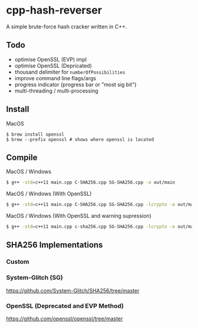 # cpp-hash-reverser

A simple brute-force hash cracker written in C++.

## Todo 

- optimise OpenSSL (EVP) impl
- optimise OpenSSL (Depricated) 
- thousand delimiter for `numberOfPossibilities`
- improve command line flags/args
- progress indicator (progress bar or "most sig bit")
- multi-threading / multi-processing 

## Install 

MacOS
```
$ brew install openssl
$ brew --prefix openssl # shows where openssl is located
```

## Compile

MacOS / Windows 
```bash
$ g++ -std=c++11 main.cpp C-SHA256.cpp SG-SHA256.cpp -o out/main
```

MacOS / Windows (With OpenSSL)
```bash
$ g++ -std=c++11 main.cpp C-SHA256.cpp SG-SHA256.cpp -lcrypto -o out/main
```

MacOS / Windows (With OpenSSL and warning supression)
```bash
$ g++ -std=c++11 main.cpp c-sha256.cpp SG-SHA256.cpp -lcrypto -o out/main -Wno-deprecated-declarations
```

## SHA256 Implementations

### Custom

### System-Glitch (SG)

https://github.com/System-Glitch/SHA256/tree/master

### OpenSSL (Deprecated and EVP Method)

https://github.com/openssl/openssl/tree/master
